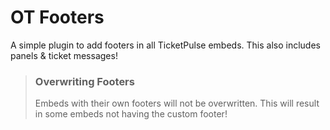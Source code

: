 # OT Footers
A simple plugin to add footers in all TicketPulse embeds. This also includes panels & ticket messages!

> ### Overwriting Footers
> Embeds with their own footers will not be overwritten. This will result in some embeds not having the custom footer!